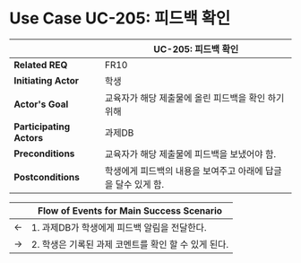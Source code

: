 # Use Case UC-205: 피드백 확인

|                          | UC-205: 피드백 확인                                          |
| ------------------------ | ------------------------------------------------------------ |
| __Related REQ__          | FR10                                                    |
| __Initiating Actor__     | 학생                                                       |
| __Actor's Goal__         | 교육자가 해당 제출물에 올린 피드백을 확인 하기 위해  |
| __Participating Actors__ | 과제DB                                    |
| __Preconditions__        | 교육자가 해당 제출물에 피드백을 보냈어야 함.|
| __Postconditions__       | 학생에게 피드백의 내용을 보여주고 아래에 답글을 달수 있게 함.                                      |

|      | Flow of Events for Main Success Scenario      |
| ---- | --------------------------------------------- |
| <-   | 1. 과제DB가 학생에게 피드백 알림을 전달한다.  |
| ->  | 2. 학생은 기록된 과제 코멘트를 확인 할 수 있게 된다. |

